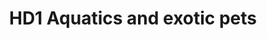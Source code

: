 ---
title: "HD1 Aquatics and exotic pets"
url: /huddersfield/hd1-aquatics-and-exotic-pets/
shop: Tiere
---
